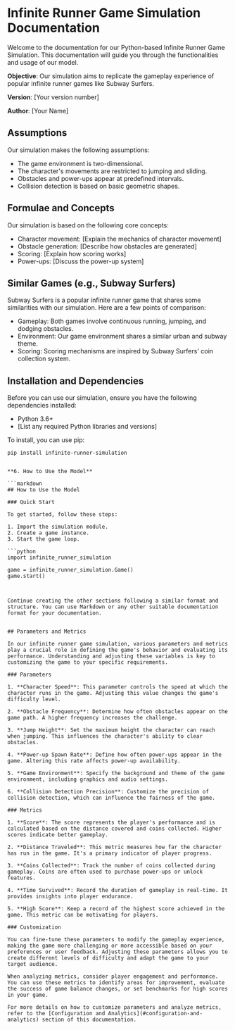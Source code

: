 # Infinite Runner Game Simulation Documentation

Welcome to the documentation for our Python-based Infinite Runner Game Simulation. This documentation will guide you through the functionalities and usage of our model. 

**Objective**: Our simulation aims to replicate the gameplay experience of popular infinite runner games like Subway Surfers.

**Version**: [Your version number]

**Author**: [Your Name]



## Assumptions

Our simulation makes the following assumptions:

- The game environment is two-dimensional.
- The character's movements are restricted to jumping and sliding.
- Obstacles and power-ups appear at predefined intervals.
- Collision detection is based on basic geometric shapes.


## Formulae and Concepts

Our simulation is based on the following core concepts:

- Character movement: [Explain the mechanics of character movement]
- Obstacle generation: [Describe how obstacles are generated]
- Scoring: [Explain how scoring works]
- Power-ups: [Discuss the power-up system]

## Similar Games (e.g., Subway Surfers)

Subway Surfers is a popular infinite runner game that shares some similarities with our simulation. Here are a few points of comparison:

- Gameplay: Both games involve continuous running, jumping, and dodging obstacles.
- Environment: Our game environment shares a similar urban and subway theme.
- Scoring: Scoring mechanisms are inspired by Subway Surfers' coin collection system.


## Installation and Dependencies

Before you can use our simulation, ensure you have the following dependencies installed:

- Python 3.6+
- [List any required Python libraries and versions]

To install, you can use pip:

```shell
pip install infinite-runner-simulation


**6. How to Use the Model**

```markdown
## How to Use the Model

### Quick Start

To get started, follow these steps:

1. Import the simulation module.
2. Create a game instance.
3. Start the game loop.

```python
import infinite_runner_simulation

game = infinite_runner_simulation.Game()
game.start()



Continue creating the other sections following a similar format and structure. You can use Markdown or any other suitable documentation format for your documentation.


## Parameters and Metrics

In our infinite runner game simulation, various parameters and metrics play a crucial role in defining the game's behavior and evaluating its performance. Understanding and adjusting these variables is key to customizing the game to your specific requirements.

### Parameters

1. **Character Speed**: This parameter controls the speed at which the character runs in the game. Adjusting this value changes the game's difficulty level.

2. **Obstacle Frequency**: Determine how often obstacles appear on the game path. A higher frequency increases the challenge.

3. **Jump Height**: Set the maximum height the character can reach when jumping. This influences the character's ability to clear obstacles.

4. **Power-up Spawn Rate**: Define how often power-ups appear in the game. Altering this rate affects power-up availability.

5. **Game Environment**: Specify the background and theme of the game environment, including graphics and audio settings.

6. **Collision Detection Precision**: Customize the precision of collision detection, which can influence the fairness of the game.

### Metrics

1. **Score**: The score represents the player's performance and is calculated based on the distance covered and coins collected. Higher scores indicate better gameplay.

2. **Distance Traveled**: This metric measures how far the character has run in the game. It's a primary indicator of player progress.

3. **Coins Collected**: Track the number of coins collected during gameplay. Coins are often used to purchase power-ups or unlock features.

4. **Time Survived**: Record the duration of gameplay in real-time. It provides insights into player endurance.

5. **High Score**: Keep a record of the highest score achieved in the game. This metric can be motivating for players.

### Customization

You can fine-tune these parameters to modify the gameplay experience, making the game more challenging or more accessible based on your preferences or user feedback. Adjusting these parameters allows you to create different levels of difficulty and adapt the game to your target audience.

When analyzing metrics, consider player engagement and performance. You can use these metrics to identify areas for improvement, evaluate the success of game balance changes, or set benchmarks for high scores in your game.

For more details on how to customize parameters and analyze metrics, refer to the [Configuration and Analytics](#configuration-and-analytics) section of this documentation.
